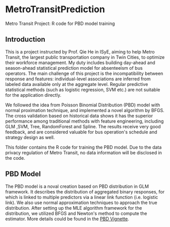 # MetroTransitPrediction
Metro Transit Project: R code for PBD model training

## Introduction
This is a project instructed by Prof. Qie He in ISyE, aiming to help Metro Transit, the largest public transportation company in Twin Cities, to optimize their workforce 
management. My duty includes building day-ahead and season-ahead statistical prediction model for absenteeism of bus operators. The main challenge of this project is the 
incompatibility between response and features: individual-level associations are inferred from labeled data available only at the aggregate level. Regular predictive statistical 
methods (such as logistic regression, SVM etc.) are not suitable for the application directly. 

We followed the idea from Poisson Binomial Distribution (PBD) model with normal 
proximation technique, and implemented a novel algorithm by BFGS. The cross validation based on historical data shows it has the superior performance among traditional methods 
with feature engineering, including  GLM ,SVM, Tree, RandomForest and Spline. The results receive very good feedback, and are considered valuable for bus operation's schedule 
and strategy design as well.

This folder contains the R code for training the PBD model. Due to the data privacy regulation of Metro Transit, no data information will be disclosed in the code. 

## PBD Model
The PBD model is a noval creation based on PBD distribution in GLM framework. It describes the distribution of aggregated binary responses, for which is linked to multiple predictors via
a linear link function (i.e. logistic link). We also use normal approximation techniques to approach the true distribution. After setting up the MLE algorithm framework for the distribution,
we utilized BFGS and Newton's method to compute the estimator. More details could be found in the [PBD Vignette](https://github.com/TYtianyang/MetroTransitPrediction/blob/master/PBD.pdf).


